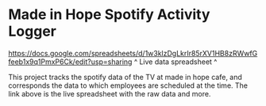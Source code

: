 # Made in Hope Spotify Activity Logger

https://docs.google.com/spreadsheets/d/1w3klzDgLkrIr85rXV1HB8zRWwfGfeeb1x9q1PmxP6Ck/edit?usp=sharing
^ Live data spreadsheet ^

This project tracks the spotify data of the TV at made in hope cafe, and corresponds the data to which employees are scheduled at the time. The link above is the live spreadsheet with the raw data and more.
